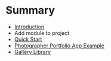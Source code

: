 # Summary

* [Introduction](README.md)
* Add module to project
* [Quick Start](quick-start.md)
* [Photographer Portfolio App Example](portfolio-app-example.md)
* [Gallery Library](gallery-library.md)


